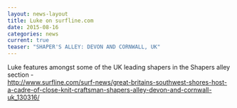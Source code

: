 ```yaml
---
layout: news-layout
title: Luke on surfline.com
date: 2015-08-16
categories: news
current: true
teaser: "SHAPER'S ALLEY: DEVON AND CORNWALL, UK"
---
```

Luke features amongst some of the UK leading shapers in the Shapers alley section -   
http://www.surfline.com/surf-news/great-britains-southwest-shores-host-a-cadre-of-close-knit-craftsman-shapers-alley-devon-and-cornwall-uk_130316/